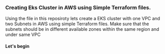 <h3>Creating Eks Cluster in AWS using Simple Terraform files.</h3>

Using the file in this reposiroty lets create a EKS cluster with one VPC and two Subnets in AWS using simple Terraform files.
Make sure that the subnets should be in different available zones within the same region and under same VPC

<h4> Let's begin </h4>
